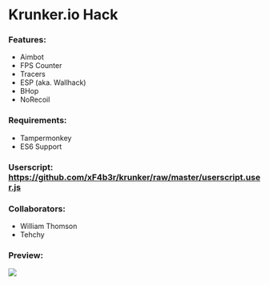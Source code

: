 # Krunker.io Hack
### Features:
- Aimbot
- FPS Counter
- Tracers
- ESP (aka. Wallhack)
- BHop
- NoRecoil

### Requirements:
- Tampermonkey
- ES6 Support

### Userscript: https://github.com/xF4b3r/krunker/raw/master/userscript.user.js

### Collaborators:
- William Thomson
- Tehchy

### Preview:
![](https://i.imgur.com/bd1gjNS.png?raw=true)
